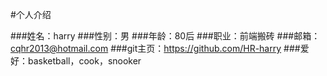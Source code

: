 #个人介绍

###姓名：harry
###性别：男
###年龄：80后
###职业：前端搬砖
###邮箱：cqhr2013@hotmail.com
###git主页：https://github.com/HR-harry
###爱好：basketball，cook，snooker
